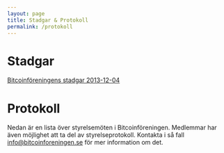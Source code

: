 ```yaml
---
layout: page
title: Stadgar & Protokoll
permalink: /protokoll
---
```


# Stadgar

[Bitcoinföreningens stadgar 2013-12-04](//public_documents/stadgar_20131204.pdf)

# Protokoll

Nedan är en lista över styrelsemöten i Bitcoinföreningen. Medlemmar har även
möjlighet att ta del av styrelseprotokoll. Kontakta i så fall <info@bitcoinforeningen.se> för mer information om det.
